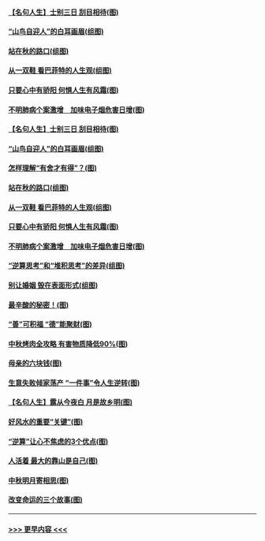 #### [【名句人生】士别三日 刮目相待(图)](../pages/p8/906988.md?t=09151401) 
#### [“山鸟自迎人”的白耳画眉(组图)](../pages/p8/907332.md?t=09151401) 
#### [站在秋的路口(组图)](../pages/p8/906914.md?t=09151401) 
#### [从一双鞋 看巴菲特的人生观(组图)](../pages/p8/907311.md?t=09151401) 
#### [只要心中有骄阳 何惧人生有风霜(图)](../pages/p8/907320.md?t=09151401) 
#### [不明肺病个案激增　加味电子烟危害日增(图)](../pages/p8/907307.md?t=09151401) 
#### [【名句人生】士别三日 刮目相待(图)](../pages/p8/906988.md?t=09151401) 
#### [“山鸟自迎人”的白耳画眉(组图)](../pages/p8/907332.md?t=09151401) 
#### [怎样理解“有舍才有得”？(图)](../pages/p8/906872.md?t=09151401) 
#### [站在秋的路口(组图)](../pages/p8/906914.md?t=09151401) 
#### [从一双鞋 看巴菲特的人生观(组图)](../pages/p8/907311.md?t=09151401) 
#### [只要心中有骄阳 何惧人生有风霜(图)](../pages/p8/907320.md?t=09151401) 
#### [不明肺病个案激增　加味电子烟危害日增(图)](../pages/p8/907307.md?t=09151401) 
#### [“逆算思考”和“堆积思考”的差异(组图)](../pages/p8/907229.md?t=09151401) 
#### [别让婚姻 毁在表面形式(组图)](../pages/p8/907118.md?t=09151401) 
#### [最辛酸的秘密！(图)](../pages/p8/906327.md?t=09151401) 
#### [“善”可积福 “德”能聚财(图)](../pages/p8/906906.md?t=09151401) 
#### [中秋烤肉全攻略 有害物质降低90%(图)](../pages/p8/907227.md?t=09151401) 
#### [母亲的六块钱(图)](../pages/p8/907107.md?t=09151401) 
#### [生意失败倾家荡产 “一件事”令人生逆转(图)](../pages/p8/907101.md?t=09151401) 
#### [【名句人生】露从今夜白 月是故乡明(图)](../pages/p8/906558.md?t=09151401) 
#### [好风水的重要“关键”(图)](../pages/p8/907087.md?t=09151401) 
#### [“逆算”让心不焦虑的3个优点(图)](../pages/p8/907070.md?t=09151401) 
#### [人活着 最大的靠山是自己(图)](../pages/p8/906329.md?t=09151401) 
#### [中秋明月寄相思(图)](../pages/p8/906932.md?t=09151401) 
#### [改变命运的三个故事(图)](../pages/p8/906257.md?t=09151401) 

----
#### [ >>> 更早内容 <<< ](../indexes/p8-earlier.md)
